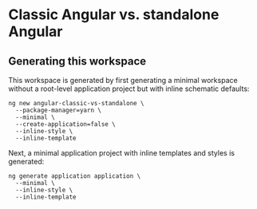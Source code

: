# Classic Angular vs. standalone Angular

## Generating this workspace

This workspace is generated by first generating a minimal workspace without a root-level application project but with inline schematic defaults:

```shell
ng new angular-classic-vs-standalone \
  --package-manager=yarn \
  --minimal \
  --create-application=false \
  --inline-style \
  --inline-template
```

Next, a minimal application project with inline templates and styles is generated:

```shell
ng generate application application \
  --minimal \
  --inline-style \
  --inline-template
```
